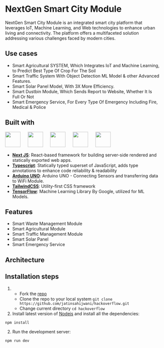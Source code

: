 # NextGen Smart City Module

NextGen Smart City Module is an integrated smart city platform that leverages IoT, Machine Learning, and Web technologies to enhance urban living and connectivity. The platform offers a multifaceted solution addressing various challenges faced by modern cities.

## Use cases
- Smart Agricultural SYSTEM, Which Integrates IoT and Machine Learning, to Predict Best Type Of Crop For The Soil
- Smart Traffic System With Object Detection ML Model & other Advanced Features.
- Smart Solar Panel Model, With 3X More Efficiency.
- Smart Dustbin Module, Which Sends Report to Website, Whether It Is Full Or Not
- Smart Emergency Service, For Every Type Of Emergency Including Fire, Medical & Police

## Built with

<p align="left">
<img src="https://ui-lib.com/blog/wp-content/uploads/2021/12/nextjs-boilerplate-logo.png" height="50px">&nbsp; &nbsp; &nbsp;
<img src="https://upload.wikimedia.org/wikipedia/commons/thumb/4/4c/Typescript_logo_2020.svg/1024px-Typescript_logo_2020.svg.png?20221110153201" height="50px">&nbsp; &nbsp; &nbsp;
<img src="https://content.arduino.cc/assets/arduino_logo_1200x630-01.png" height="50px">&nbsp; &nbsp; &nbsp;
<img src="https://logowik.com/content/uploads/images/tailwind-css3232.logowik.com.webp" height="50px">&nbsp; &nbsp; &nbsp;
<img src="https://planspace.org/20170318-much_ado_about_the_tensorflow_logo/img/tf-new.jpg" height="50px">&nbsp; &nbsp; &nbsp;
</p>

- [**Next JS**](https://nextjs.org/): React-based framework for building server-side rendered and statically exported web apps.
- [**Typescript**](https://www.typescriptlang.org/): Statically typed superset of JavaScript, adds type annotations to enhance code reliability & readability
- [**Arduino UNO**](https://www.arduino.cc/en/software/): Arduino UNO - Connecting Sensors and transferring data to WiFi Module.
- [**TailwindCSS**](https://tailwindcss.com/): Utility-first CSS framework
- [**TensorFlow**](https://tensorflow.com/): Machine Learning Library By Google, utilized for ML Models.

## Features
- Smart Waste Management Module
- Smart Agricultural Module
- Smart Traffic Management Module
- Smart Solar Panel
- Smart Emergency Service

## Architecture

## Installation steps

1. - Fork the [repo](https://github.com/jatinsahijwani/hackoverflow)
   - Clone the repo to your local system `git clone https://github.com/jatinsahijwani/hackoverflow.git`
   - Change current directory `cd hackoverflow`
2. Install latest version of [Nodejs](https://nodejs.org/en/) and install all the dependencies:

```bash
npm install
```

2. Run the development server:

```bash
npm run dev
```
